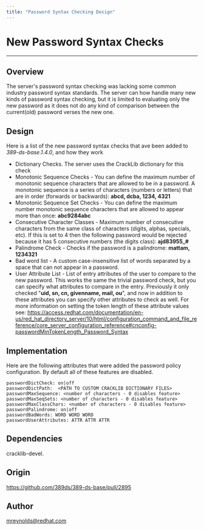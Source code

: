 ```yaml
---
title: "Password Syntax Checking Design"
---
```


# New Password Syntax Checks
----------------

Overview
--------

The server's password syntax checking was lacking some common industry password syntax standards.  The server can how handle many new kinds of password syntax checking, but it is limited to evaluating only the new password as it does not do any kind of comparison between the current(old) password verses the new one.

Design
------

Here is a list of the new password syntax checks that ave been added to *389-ds-base.1.4.0*, and how they work

- Dictionary Checks.  The server uses the CrackLib dictionary for this check
- Monotonic Sequence Checks - You can define the maximum number of monotonic sequence characters that are allowed to be in a password.  A monotonic sequence is a series of characters (numbers or letters) that are in order (forwards or backwards):   **abcd, dcba, 1234, 4321**
- Monotonic Sequence Set Checks - You can define the maximum number monotonic sequence characters that are allowed to appear more than once:  **abc9284abc**
- Consecutive Character Classes - Maximum number of consecutive characters from the same class of characters (digits, alphas, specials, etc).  If this is set to 4 then the following password would be rejected because it has 5 consecutive numbers (the digits class):   **ajd83955_#**
- Palindrome Check - Checks if the password is a palindrome:  **mattam, 1234321**
- Bad word list - A custom case-insensitive list of words separated by a space that can not appear in a password.  
- User Attribute List - List of entry attributes of the user to compare to the new password. This works the same the trivial password check, but you can specify what attributes to compare in the entry.  Previously it only checked "**uid, sn, cn, givenname, mail, ou**", and now in addition to these attributes you can specify other attributes to check as well.  For more information on setting the token length of these attribute values see: <https://access.redhat.com/documentation/en-us/red_hat_directory_server/10/html/configuration_command_and_file_reference/core_server_configuration_reference#cnconfig-passwordMinTokenLength_Password_Syntax>

Implementation
--------------

Here are the following attributes that were added the password policy configuration.  By default all of these features are disabled.

    passwordDictCheck: on|off
    passwordDictPath:  <PATH TO CUSTOM CRACKLIB DICTIONARY FILES>
    passwordMaxSequence: <number of characters - 0 disables feature>
    passwordMaxSeqSets: <number of characters - 0 disables feature>
    passwordMaxClassChars: <number of characters - 0 disables feature>
    passwordPalindrome: on|off
    passwordBadWords: WORD WORD WORD
    passwordUserAttributes: ATTR ATTR ATTR


Dependencies
------------

cracklib-devel.


Origin
-------------

https://github.com/389ds/389-ds-base/pull/2895

Author
------

<mreynolds@redhat.com>

